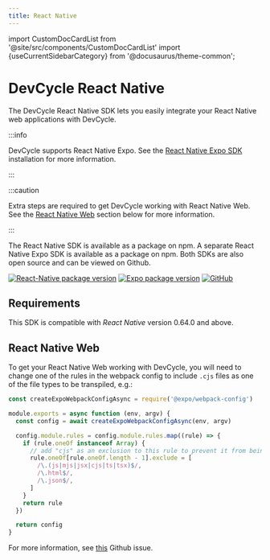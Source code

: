 ```yaml
---
title: React Native
---
```


import CustomDocCardList from '@site/src/components/CustomDocCardList'
import {useCurrentSidebarCategory} from '@docusaurus/theme-common';

# DevCycle React Native

The DevCycle React Native SDK lets you easily integrate your React Native web applications with DevCycle.

:::info

DevCycle supports React Native Expo. See the [React Native Expo SDK](/sdk/client-side-sdks/react-native/react-native-expo-install) installation for more information.

:::

:::caution

Extra steps are required to get DevCycle working with React Native Web. See the [React Native Web](#react-native-web) section below for more information.

:::

<CustomDocCardList items={useCurrentSidebarCategory().items} columnWidth={4} />

The React Native SDK is available as a package on npm. A separate React Native Expo SDK is available as a package on npm. Both SDKs are also open source and can be viewed on Github.

[![React-Native package version](https://badgen.net/npm/v/@devcycle/react-native-client-sdk)](https://www.npmjs.com/package/@devcycle/react-native-client-sdk)
[![Expo package version](https://badgen.net/npm/v/@devcycle/react-native-expo-client-sdk)](https://www.npmjs.com/package/@devcycle/react-native-expo-client-sdk)
[![GitHub](https://img.shields.io/github/stars/devcyclehq/js-sdks.svg?style=social&label=Star&maxAge=2592000)](https://github.com/devcyclehq/js-sdks)

## Requirements

This SDK is compatible with _React Native_ version 0.64.0 and above.

## React Native Web

To get your React Native Web working with DevCycle, you will need to change one of the rules in the webpack config to include `.cjs` files as one of the file types to be transpiled, e.g.:

```js
const createExpoWebpackConfigAsync = require('@expo/webpack-config')

module.exports = async function (env, argv) {
  const config = await createExpoWebpackConfigAsync(env, argv)

  config.module.rules = config.module.rules.map((rule) => {
    if (rule.oneOf instanceof Array) {
      // add "cjs" as an exclusion to this rule to prevent it from being regarded as an asset
      rule.oneOf[rule.oneOf.length - 1].exclude = [
        /\.(js|mjs|jsx|cjs|ts|tsx)$/,
        /\.html$/,
        /\.json$/,
      ]
    }
    return rule
  })

  return config
}
```

For more information, see [this](https://github.com/facebook/create-react-app/pull/12021#issuecomment-1108426483) Github issue.
